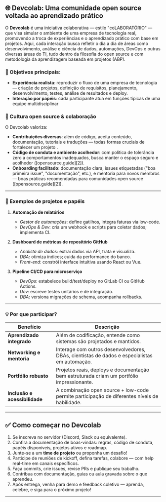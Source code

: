 ## 🌐 Devcolab: Uma comunidade open source voltada ao aprendizado prático

O **Devcolab** é uma iniciativa colaborativa — estilo "coLABORATÓRIO" — que visa simular o ambiente de uma empresa de tecnologia real, promovendo a troca de experiências e o aprendizado prático com base em projetos. Aqui, cada interação busca refletir o dia a dia de áreas como desenvolvimento, análise e ciência de dados, automações, DevOps e outras diversas áreas do TI, tudo dentro da filosofia do open source e com metodologia da aprendizagem baseada em projetos (ABP).

### 🎯 Objetivos principais:

* **Experiência realista**: reproduzir o fluxo de uma empresa de tecnologia — criação de projetos, definição de requisitos, planejamento, desenvolvimento, testes, análise de resultados e deploy.
* **Interação por papéis**: cada participante atua em funções típicas de uma equipe multidisciplinar

### 🌱 Cultura open source & colaboração

 O Devcolab valoriza:

* **Contribuições diversas**: além de código, aceita conteúdo, documentação, tutoriais e traduções — todas formas cruciais de fortalecer um projeto .
* **Código de conduta e ambiente acolhedor**: com política de tolerância zero a comportamentos inadequados, busca manter o espaço seguro e acolhedor ([opensource.guide][2]).
* **Onboarding facilitado**: documentação clara, issues etiquetadas ("boa primeira issue", "documentação", etc.), e mentoria para novos membros — boas práticas recomendadas para comunidades open source ([opensource.guide][2]).

---

### 🧩 Exemplos de projetos e papéis

1. **Automação de relatórios**

   * *Gestor de automações*: define gatilhos, integra faturas via low-code.
   * *DevOps & Dev*: cria um webhook e scripts para coletar dados; implementa CI.
2. **Dashboard de métricas de repositório GitHub**

   * *Analista de dados*: extrai dados via API, trata e visualiza.
   * *DBA*: otimiza índices; cuida da performance do banco.
   * *Front-end*: constrói interface intuitiva usando React ou Vue.
3. **Pipeline CI/CD para microserviço**

   * *DevOps*: estabelece build/test/deploy no GitLab CI ou GitHub Actions.
   * *Dev*: escreve testes unitários e de integração.
   * *DBA*: versiona migrações de schema, acompanha rollbacks.

---

### 💡 Por que participar?

| Benefício                     | Descrição                                                                                    |
| ----------------------------- | -------------------------------------------------------------------------------------------- |
| **Aprendizado integrado**     | Além de codificação, entende como sistemas são projetados e mantidos.                        |
| **Networking e mentoria**     | Interage com outros desenvolvedores, DBAs, cientistas de dados e especialistas em automação. |
| **Portfólio robusto**         | Projetos reais, deploys e documentação bem estruturada criam um portfólio impressionante.    |
| **Inclusão e acessibilidade** | A combinação open source + low-code permite participação de diferentes níveis de habilidade. |

---

## ✅ Como começar no Devcolab

1. Se inscreva no servidor (Discord, Slack ou equivalente).
2. Confira a documentação de boas-vindas: regras, código de conduta, papéis disponíveis, projetos ativos e roadmap.
3. Junte-se a um **time de projeto** ou proponha um desafio!
4. Participe de reuniões de kickoff, defina tarefas, colabore — com help real-time em canais específicos.
5. Faça commits, crie issues, revise PRs e publique seu trabalho.
6. Contribua com documentação, guias ou aula gravada sobre o que aprendeu.
7. Após entrega, venha para demo e feedback coletivo — aprenda, celebre, e siga para o próximo projeto!

---
